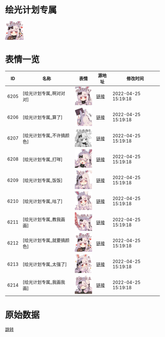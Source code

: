 # 绘光计划专属

<img src="./cover.png" height="60" alt="cover" />

# 表情一览

|ID|名称|表情|源地址|修改时间|
|----|----|----|----|----|
|6205|[绘光计划专属_啊对对对]|<img src="./pic/006205_%5B绘光计划专属_啊对对对%5D.png" height="60" alt="啊对对对"/>|[链接](http://i0.hdslb.com/bfs/emote/469253944de7abb3ffaf9bcc6dce2fc41e05009b.png)|2022-04-25 15:19:18|
|6206|[绘光计划专属_算了]|<img src="./pic/006206_%5B绘光计划专属_算了%5D.png" height="60" alt="算了"/>|[链接](http://i0.hdslb.com/bfs/emote/6f57a5908fdf12512174820fe72d7ef7b0b4a0bd.png)|2022-04-25 15:19:18|
|6207|[绘光计划专属_不许搞颜色]|<img src="./pic/006207_%5B绘光计划专属_不许搞颜色%5D.png" height="60" alt="不许搞颜色"/>|[链接](http://i0.hdslb.com/bfs/emote/c289aac27d19d8cc00e17f67d9555fcf8a3c3227.png)|2022-04-25 15:19:18|
|6208|[绘光计划专属_打咩]|<img src="./pic/006208_%5B绘光计划专属_打咩%5D.png" height="60" alt="打咩"/>|[链接](http://i0.hdslb.com/bfs/emote/37d41db1ee3039482d523d9b035c15a97c278156.png)|2022-04-25 15:19:18|
|6209|[绘光计划专属_饭饭]|<img src="./pic/006209_%5B绘光计划专属_饭饭%5D.png" height="60" alt="饭饭"/>|[链接](http://i0.hdslb.com/bfs/emote/1d0126a19420fbecfde610e613bdd73f31ed28dc.png)|2022-04-25 15:19:18|
|6210|[绘光计划专属_咕了]|<img src="./pic/006210_%5B绘光计划专属_咕了%5D.png" height="60" alt="咕了"/>|[链接](http://i0.hdslb.com/bfs/emote/fc46bf6760011c51be459b4857c14a3481b309fe.png)|2022-04-25 15:19:18|
|6211|[绘光计划专属_教我画画]|<img src="./pic/006211_%5B绘光计划专属_教我画画%5D.png" height="60" alt="教我画画"/>|[链接](http://i0.hdslb.com/bfs/emote/edccc526b0fafc8a65542ea57ad79f2b0a8e8d1a.png)|2022-04-25 15:19:18|
|6212|[绘光计划专属_就要搞颜色]|<img src="./pic/006212_%5B绘光计划专属_就要搞颜色%5D.png" height="60" alt="就要搞颜色"/>|[链接](http://i0.hdslb.com/bfs/emote/55daf208ff65bc899cd2879f156329e4bcfda6fe.png)|2022-04-25 15:19:18|
|6213|[绘光计划专属_太强了]|<img src="./pic/006213_%5B绘光计划专属_太强了%5D.png" height="60" alt="太强了"/>|[链接](http://i0.hdslb.com/bfs/emote/37b92481d6b70453119a0de526d1bf2305f22e05.png)|2022-04-25 15:19:18|
|6214|[绘光计划专属_我画我画]|<img src="./pic/006214_%5B绘光计划专属_我画我画%5D.png" height="60" alt="我画我画"/>|[链接](http://i0.hdslb.com/bfs/emote/9f67ac7f1001f2f4c10f6884ae4232f53f02aef0.png)|2022-04-25 15:19:18|

# 原始数据

[跳转](./raw.json)

